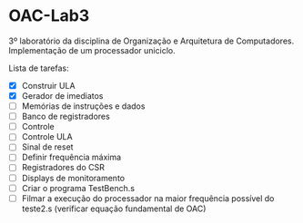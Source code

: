 # OAC-Lab3
 3º laboratório da disciplina de Organização e Arquitetura de Computadores. Implementação de um processador uniciclo.

Lista de tarefas:
- [x] Construir ULA
- [x] Gerador de imediatos
- [ ] Memórias de instruções e dados
- [ ] Banco de registradores
- [ ] Controle
- [ ] Controle ULA
- [ ] Sinal de reset
- [ ] Definir frequência máxima
- [ ] Registradores do CSR
- [ ] Displays de monitoramento
- [ ] Criar o programa TestBench.s
- [ ] Filmar a execução do processador na maior frequência possível do teste2.s (verificar equação fundamental de OAC)
